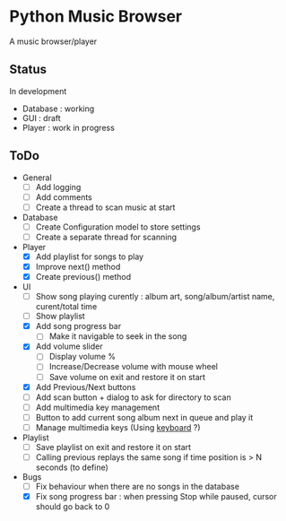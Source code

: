 # Python Music Browser

A music browser/player

## Status

In development

- Database : working
- GUI : draft
- Player : work in progress

## ToDo

- General
  - [ ] Add logging
  - [ ] Add comments
  - [ ] Create a thread to scan music at start
- Database
  - [ ] Create Configuration model to store settings
  - [ ] Create a separate thread for scanning
- Player
  - [x] Add playlist for songs to play
  - [x] Improve next() method
  - [x] Create previous() method
- UI
  - [ ] Show song playing curently : album art, song/album/artist name,  curent/total time
  - [ ] Show playlist
  - [x] Add song progress bar
    - [ ] Make it navigable to seek in the song
  - [x] Add volume slider
    - [ ] Display volume %
    - [ ] Increase/Decrease volume with mouse wheel
    - [ ] Save volume on exit and restore it on start
  - [x] Add Previous/Next buttons
  - [ ] Add scan button + dialog to ask for directory to scan
  - [ ] Add multimedia key management
  - [ ] Button to add current song album next in queue and play it
  - [ ] Manage multimedia keys (Using [keyboard](https://pypi.org/project/keyboard/) ?)
- Playlist
  - [ ] Save playlist on exit and restore it on start
  - [ ] Calling previous replays the same song if time position is > N seconds (to define)
- Bugs
  - [ ] Fix behaviour when there are no songs in the database
  - [x] Fix song progress bar : when pressing Stop while paused, cursor should go back to 0
